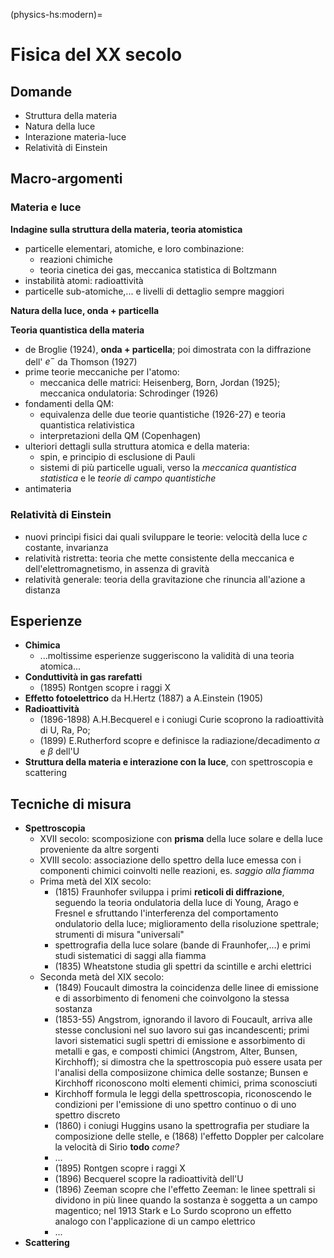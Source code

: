 (physics-hs:modern)=
# Fisica del XX secolo

## Domande
- Struttura della materia
- Natura della luce
- Interazione materia-luce
- Relatività di Einstein

## Macro-argomenti

### Materia e luce
**Indagine sulla struttura della materia, teoria atomistica**
- particelle elementari, atomiche, e loro combinazione:
  - reazioni chimiche
  - teoria cinetica dei gas, meccanica statistica di Boltzmann
- instabilità atomi: radioattività
- particelle sub-atomiche,... e livelli di dettaglio sempre maggiori

**Natura della luce, onda + particella**

**Teoria quantistica della materia**
- de Broglie (1924), **onda + particella**; poi dimostrata con la diffrazione dell' $e^-$ da Thomson (1927)
- prime teorie meccaniche per l'atomo: 
  - meccanica delle matrici: Heisenberg, Born, Jordan (1925); meccanica ondulatoria: Schrodinger (1926)
- fondamenti della QM: 
  - equivalenza delle due teorie quantistiche (1926-27) e teoria quantistica relativistica
  - interpretazioni della QM (Copenhagen)
- ulteriori dettagli sulla struttura atomica e della materia:
  - spin, e principio di esclusione di Pauli
  - sistemi di più particelle uguali, verso la *meccanica quantistica statistica* e le *teorie di campo quantistiche*
- antimateria

### Relatività di Einstein
- nuovi princìpi fisici dai quali sviluppare le teorie: velocità della luce $c$ costante, invarianza
- relatività ristretta: teoria che mette consistente della meccanica e dell'elettromagnetismo, in assenza di gravità
- relatività generale: teoria della gravitazione che rinuncia all'azione a distanza

## Esperienze
- **Chimica**
  - ...moltissime esperienze suggeriscono la validità di una teoria atomica...
- **Conduttività in gas rarefatti**
  - (1895) Rontgen scopre i raggi X
- **Effetto fotoelettrico** da H.Hertz (1887) a A.Einstein (1905)
- **Radioattività**
  - (1896-1898) A.H.Becquerel e i coniugi Curie scoprono la radioattività di U, Ra, Po;
  - (1899) E.Rutherford scopre e definisce la radiazione/decadimento $\alpha$ e $\beta$ dell'U
- **Struttura della materia e interazione con la luce**, con spettroscopia e scattering

## Tecniche di misura
- **Spettroscopia**
  - XVII secolo: scomposizione con **prisma** della luce solare e della luce proveniente da altre sorgenti
  - XVIII secolo: associazione dello spettro della luce emessa con i componenti chimici coinvolti nelle reazioni, es. *saggio alla fiamma*
  - Prima metà del XIX secolo:
    - (1815) Fraunhofer sviluppa i primi **reticoli di diffrazione**, seguendo la teoria ondulatoria della luce di Young, Arago e Fresnel e sfruttando l'interferenza del comportamento ondulatorio della luce; miglioramento della risoluzione spettrale; strumenti di misura "universali"
    - spettrografia della luce solare (bande di Fraunhofer,...) e primi studi sistematici di saggi alla fiamma
    - (1835) Wheatstone studia gli spettri da scintille e archi elettrici
  - Seconda metà del XIX secolo:
    - (1849) Foucault dimostra la coincidenza delle linee di emissione e di assorbimento di fenomeni che coinvolgono la stessa sostanza
    - (1853-55) Angstrom, ignorando il lavoro di Foucault, arriva alle stesse conclusioni nel suo lavoro sui gas incandescenti; primi lavori sistematici sugli spettri di emissione e assorbimento di metalli e gas, e composti chimici (Angstrom, Alter, Bunsen, Kirchhoff); si dimostra che la spettroscopia può essere usata per l'analisi della composiizone chimica delle sostanze; Bunsen e Kirchhoff riconoscono molti elementi chimici, prima sconosciuti
    - Kirchhoff formula le leggi della spettroscopia, riconoscendo le condizioni per l'emissione di uno spettro continuo o di uno spettro discreto
    - (1860) i coniugi Huggins usano la spettrografia per studiare la composizione delle stelle, e (1868) l'effetto Doppler per calcolare la velocità di Sirio **todo** *come?*
    - ...
    - (1895) Rontgen scopre i raggi X
    - (1896) Becquerel scopre la radioattività dell'U
    - (1896) Zeeman scopre che l'effetto Zeeman: le linee spettrali si dividono in più linee quando la sostanza è soggetta a un campo magentico; nel 1913 Stark e Lo Surdo scoprono un effetto analogo con l'applicazione di un campo elettrico
    - ...
- **Scattering**





